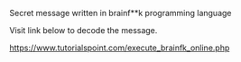 Secret message written in brainf**k programming language

Visit link below to decode the message.

https://www.tutorialspoint.com/execute_brainfk_online.php 